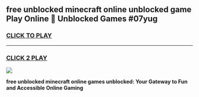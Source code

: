 
## free unblocked minecraft online unblocked game Play Online 👋 Unblocked Games #07yug
<h3>
<a href="https://premium.freeplayer.one?title=free_unblocked_minecraft_online&ref=21F">CLICK TO PLAY</a></h3>
<hr>

<h3>
<a href="https://premium.freeplayer.one?title=free_unblocked_minecraft_online&ref=21F">CLICK 2 PLAY</a>
  
</h3>

<a href="https://premium.freeplayer.one?title=free_unblocked_minecraft_online&ref=21F/"><img src="https://clearcache.store/games.png"></a>


**free unblocked minecraft online games unblocked: Your Gateway to Fun and Accessible Online Gaming**

